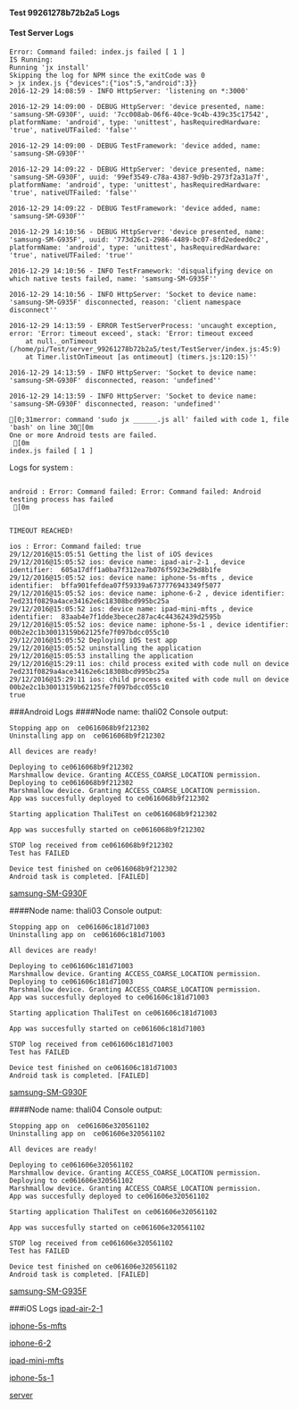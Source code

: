 #### Test 99261278b72b2a5 Logs

#### Test Server Logs
```
Error: Command failed: index.js failed [ 1 ]
IS Running:
Running 'jx install'
Skipping the log for NPM since the exitCode was 0
> jx index.js {"devices":{"ios":5,"android":3}}
2016-12-29 14:08:59 - INFO HttpServer: 'listening on *:3000'

2016-12-29 14:09:00 - DEBUG HttpServer: 'device presented, name: 'samsung-SM-G930F', uuid: '7cc008ab-06f6-40ce-9c4b-439c35c17542', platformName: 'android', type: 'unittest', hasRequiredHardware: 'true', nativeUTFailed: 'false''

2016-12-29 14:09:00 - DEBUG TestFramework: 'device added, name: 'samsung-SM-G930F''

2016-12-29 14:09:22 - DEBUG HttpServer: 'device presented, name: 'samsung-SM-G930F', uuid: '99ef3549-c78a-4387-9d9b-2973f2a31a7f', platformName: 'android', type: 'unittest', hasRequiredHardware: 'true', nativeUTFailed: 'false''

2016-12-29 14:09:22 - DEBUG TestFramework: 'device added, name: 'samsung-SM-G930F''

2016-12-29 14:10:56 - DEBUG HttpServer: 'device presented, name: 'samsung-SM-G935F', uuid: '773d26c1-2986-4489-bc07-8fd2edeed0c2', platformName: 'android', type: 'unittest', hasRequiredHardware: 'true', nativeUTFailed: 'true''

2016-12-29 14:10:56 - INFO TestFramework: 'disqualifying device on which native tests failed, name: 'samsung-SM-G935F''

2016-12-29 14:10:56 - INFO HttpServer: 'Socket to device name: 'samsung-SM-G935F' disconnected, reason: 'client namespace disconnect''

2016-12-29 14:13:59 - ERROR TestServerProcess: 'uncaught exception, error: 'Error: timeout exceed', stack: 'Error: timeout exceed
    at null._onTimeout (/home/pi/Test/server_99261278b72b2a5/test/TestServer/index.js:45:9)
    at Timer.listOnTimeout [as ontimeout] (timers.js:120:15)''

2016-12-29 14:13:59 - INFO HttpServer: 'Socket to device name: 'samsung-SM-G930F' disconnected, reason: 'undefined''

2016-12-29 14:13:59 - INFO HttpServer: 'Socket to device name: 'samsung-SM-G930F' disconnected, reason: 'undefined''

[0;31merror: command 'sudo jx ______.js all' failed with code 1, file 'bash' on line 30[0m
One or more Android tests are failed.
 [0m
index.js failed [ 1 ]

```


Logs for system : 
```

android : Error: Command failed: Error: Command failed: Android testing process has failed
 [0m


TIMEOUT REACHED!

ios : Error: Command failed: true
29/12/2016@15:05:51 Getting the list of iOS devices 
29/12/2016@15:05:52 ios: device name: ipad-air-2-1 , device identifier:  605a17dff1a0ba7f312ea7b076f5923e29d8b1fe
29/12/2016@15:05:52 ios: device name: iphone-5s-mfts , device identifier:  bffa901fefdea07f59339a6737776943349f5077
29/12/2016@15:05:52 ios: device name: iphone-6-2 , device identifier:  7ed231f0829a4ace34162e6c18308bcd995bc25a
29/12/2016@15:05:52 ios: device name: ipad-mini-mfts , device identifier:  83aab4e7f1dde3becec287ac4c44362439d2595b
29/12/2016@15:05:52 ios: device name: iphone-5s-1 , device identifier:  00b2e2c1b30013159b62125fe7f097bdcc055c10
29/12/2016@15:05:52 Deploying iOS test app 
29/12/2016@15:05:52 uninstalling the application 
29/12/2016@15:05:53 installing the application 
29/12/2016@15:29:11 ios: child process exited with code null on device 7ed231f0829a4ace34162e6c18308bcd995bc25a 
29/12/2016@15:29:11 ios: child process exited with code null on device 00b2e2c1b30013159b62125fe7f097bdcc055c10 
true

```
###Android Logs
####Node name: thali02
Console output:
```
Stopping app on  ce0616068b9f212302
Uninstalling app on  ce0616068b9f212302

All devices are ready!

Deploying to ce0616068b9f212302
Marshmallow device. Granting ACCESS_COARSE_LOCATION permission.
Deploying to ce0616068b9f212302
Marshmallow device. Granting ACCESS_COARSE_LOCATION permission.
App was succesfully deployed to ce0616068b9f212302

Starting application ThaliTest on ce0616068b9f212302

App was succesfully started on ce0616068b9f212302

STOP log received from ce0616068b9f212302
Test has FAILED

Device test finished on ce0616068b9f212302 
Android task is completed. [FAILED]
```
[samsung-SM-G930F](https://github.com/ThaliTester/TestResults/blob/99261278b72b2a5_Specify_tests_order_via_config_chapko/thali02_samsung-SM-G930F.md)

####Node name: thali03
Console output:
```
Stopping app on  ce061606c181d71003
Uninstalling app on  ce061606c181d71003

All devices are ready!

Deploying to ce061606c181d71003
Marshmallow device. Granting ACCESS_COARSE_LOCATION permission.
Deploying to ce061606c181d71003
Marshmallow device. Granting ACCESS_COARSE_LOCATION permission.
App was succesfully deployed to ce061606c181d71003

Starting application ThaliTest on ce061606c181d71003

App was succesfully started on ce061606c181d71003

STOP log received from ce061606c181d71003
Test has FAILED

Device test finished on ce061606c181d71003 
Android task is completed. [FAILED]
```
[samsung-SM-G930F](https://github.com/ThaliTester/TestResults/blob/99261278b72b2a5_Specify_tests_order_via_config_chapko/thali03_samsung-SM-G930F.md)

####Node name: thali04
Console output:
```
Stopping app on  ce061606e320561102
Uninstalling app on  ce061606e320561102

All devices are ready!

Deploying to ce061606e320561102
Marshmallow device. Granting ACCESS_COARSE_LOCATION permission.
Deploying to ce061606e320561102
Marshmallow device. Granting ACCESS_COARSE_LOCATION permission.
App was succesfully deployed to ce061606e320561102

Starting application ThaliTest on ce061606e320561102

App was succesfully started on ce061606e320561102

STOP log received from ce061606e320561102
Test has FAILED

Device test finished on ce061606e320561102 
Android task is completed. [FAILED]
```
[samsung-SM-G935F](https://github.com/ThaliTester/TestResults/blob/99261278b72b2a5_Specify_tests_order_via_config_chapko/thali04_samsung-SM-G935F.md)


###iOS Logs
[ipad-air-2-1](https://github.com/ThaliTester/TestResults/blob/99261278b72b2a5_Specify_tests_order_via_config_chapko/iOS_ipad-air-2-1.md)

[iphone-5s-mfts](https://github.com/ThaliTester/TestResults/blob/99261278b72b2a5_Specify_tests_order_via_config_chapko/iOS_iphone-5s-mfts.md)

[iphone-6-2](https://github.com/ThaliTester/TestResults/blob/99261278b72b2a5_Specify_tests_order_via_config_chapko/iOS_iphone-6-2.md)

[ipad-mini-mfts](https://github.com/ThaliTester/TestResults/blob/99261278b72b2a5_Specify_tests_order_via_config_chapko/iOS_ipad-mini-mfts.md)

[iphone-5s-1](https://github.com/ThaliTester/TestResults/blob/99261278b72b2a5_Specify_tests_order_via_config_chapko/iOS_iphone-5s-1.md)

[server](https://github.com/ThaliTester/TestResults/blob/99261278b72b2a5_Specify_tests_order_via_config_chapko/iOS_server.md)




